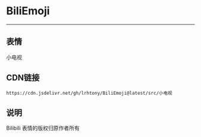 
# BiliEmoji
---
## 表情
小电视
## CDN链接
```
https://cdn.jsdelivr.net/gh/lrhtony/BiliEmoji@latest/src/小电视
```
## 说明
Bilibili 表情的版权归原作者所有
